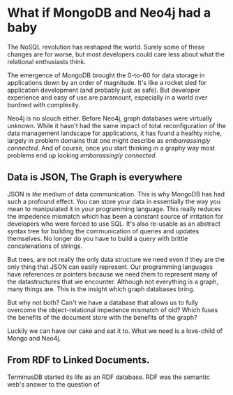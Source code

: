 # What if MongoDB and Neo4j had a baby

The NoSQL revolution has reshaped the world. Surely some of these
changes are for worse, but most developers could care less about what
the relational enthusiasts think.

The emergence of MongoDB brought the 0-to-60 for data storage in
applications down by an order of magnitude. It's like a rocket sled
for application development (and probably just as safe). But developer
experience and easy of use are paramount, especially in a world over
burdned with complexity.

Neo4j is no slouch either. Before Neo4j, graph databases were
virtually unknown. While it hasn't had the same impact of total
reconfiguration of the data management landscape for applications, it
has found a healhty niche, largely in problem domains that one might
describe as *embarrassingly connected*. And of course, once you start
thinking in a graphy way most problems end up looking *embarassingly
connected*.

## Data is JSON, The Graph is everywhere

JSON is *the* medium of data communication. This is why MongoDB has
had such a profound effect.  You can store your data in essentially
the way you mean to manipulated it in your programming language.  This
really reduces the impedence mismatch which has been a constant source
of irritation for developers who were forced to use SQL. It's also
re-usable as an abstract syntax tree for building the communication of
queries and updates themselves. No longer do you have to build a query
with brittle concatenations of strings.

But trees, are not really the only data structure we need even if they
are the only thing that JSON can easily represent. Our programming
languages have references or pointers because we need them to
represent many of the datastructures that we encounter. Although not
everything is a graph, many things are. This is the insight which
graph databases bring.

But why not both? Can't we have a database that allows us to fully
overcome the object-relational impedence mismatch of old? Which fuses
the benefits of the document store with the benefits of the graph?

Luckily we can have our cake and eat it to. What we need is a
love-child of Mongo and Neo4j.

## From RDF to Linked Documents.

TerminusDB started its life as an RDF database. RDF was the semantic
web's answer to the question of 
